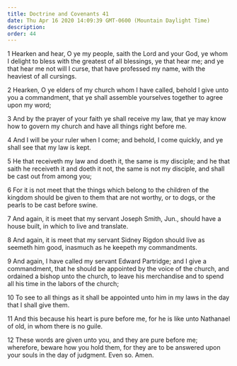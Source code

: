 ```yaml
---
title: Doctrine and Covenants 41
date: Thu Apr 16 2020 14:09:39 GMT-0600 (Mountain Daylight Time)
description: 
order: 44
---
```


<p>
  1 Hearken and hear, O ye my people, saith the Lord and your God, ye whom I
  delight to bless with the greatest of all blessings, ye that hear me; and ye
  that hear me not will I curse, that have professed my name, with the heaviest
  of all cursings.
</p>
<p>
  2 Hearken, O ye elders of my church whom I have called, behold I give unto you
  a commandment, that ye shall assemble yourselves together to agree upon my
  word;
</p>
<p>
  3 And by the prayer of your faith ye shall receive my law, that ye may know
  how to govern my church and have all things right before me.
</p>
<p>
  4 And I will be your ruler when I come; and behold, I come quickly, and ye
  shall see that my law is kept.
</p>
<p>
  5 He that receiveth my law and doeth it, the same is my disciple; and he that
  saith he receiveth it and doeth it not, the same is not my disciple, and shall
  be cast out from among you;
</p>
<p>
  6 For it is not meet that the things which belong to the children of the
  kingdom should be given to them that are not worthy, or to dogs, or the pearls
  to be cast before swine.
</p>
<p>
  7 And again, it is meet that my servant Joseph Smith, Jun., should have a
  house built, in which to live and translate.
</p>
<p>
  8 And again, it is meet that my servant Sidney Rigdon should live as seemeth
  him good, inasmuch as he keepeth my commandments.
</p>
<p>
  9 And again, I have called my servant Edward Partridge; and I give a
  commandment, that he should be appointed by the voice of the church, and
  ordained a bishop unto the church, to leave his merchandise and to spend all
  his time in the labors of the church;
</p>
<p>
  10 To see to all things as it shall be appointed unto him in my laws in the
  day that I shall give them.
</p>
<p>
  11 And this because his heart is pure before me, for he is like unto Nathanael
  of old, in whom there is no guile.
</p>
<p>
  12 These words are given unto you, and they are pure before me; wherefore,
  beware how you hold them, for they are to be answered upon your souls in the
  day of judgment. Even so. Amen.
</p>
